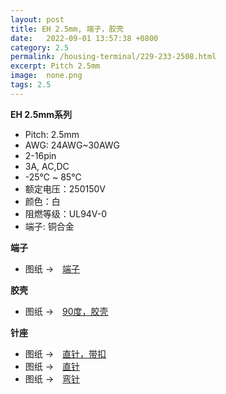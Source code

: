 ```yaml
---
layout: post
title: EH 2.5mm, 端子，胶壳
date:   2022-09-01 13:57:38 +0800
category: 2.5
permalink: /housing-terminal/229-233-2508.html
excerpt: Pitch 2.5mm
image:  none.png
tags: 2.5
---
```


__EH 2.5mm系列__

* Pitch: 2.5mm
* AWG: 24AWG~30AWG
* 2-16pin
* 3A, AC,DC
* -25℃ ~ 85℃
* 额定电压：250150V
* 颜色：白
* 阻燃等级：UL94V-0
* 端子: 铜合金

__端子__

* 图纸 →　[端子](/assets/2022/229-2508-EH25-T.pdf)

__胶壳__

* 图纸 →　[90度，胶壳](/assets/2022/230-2508-EH25-H.pdf)

__针座__

* 图纸 →　[直针，带扣](/assets/2022/231-2508-EH25-DIP-LOK-YL.pdf)
* 图纸 →　[直针](/assets/2022/232-2508-EH25-DIP-YL.pdf)
* 图纸 →　[弯针](/assets/2022/232-2508-EH25-DR.pdf)